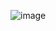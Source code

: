![image](https://user-images.githubusercontent.com/86545338/125180471-76d8dd00-e235-11eb-8232-2448974f86aa.png)
